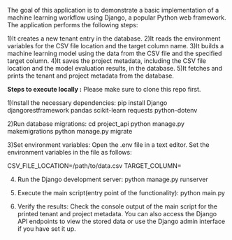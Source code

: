 The goal of this application is to demonstrate a basic implementation of a machine learning workflow using Django, a popular Python web framework. The application performs the following steps:

1)It creates a new tenant entry in the database.
2)It reads the environment variables for the CSV file location and the target column name.
3)It builds a machine learning model using the data from the CSV file and the specified target column.
4)It saves the project metadata, including the CSV file location and the model evaluation results, in the database.
5)It fetches and prints the tenant and project metadata from the database.


**Steps to execute locally :**
Please make sure to clone this repo first.


1)Install the necessary dependencies:
	pip install Django djangorestframework pandas scikit-learn requests python-dotenv

2)Run database migrations:
	cd project_api
	python manage.py makemigrations
	python manage.py migrate

3)Set environment variables:
	Open the .env file in a text editor.
	Set the environment variables in the file as follows:

CSV_FILE_LOCATION=/path/to/data.csv
TARGET_COLUMN=<single column in csv file to evaluate>

4) Run the Django development server:
	python manage.py runserver

5) Execute the main script(entry point of the functionality):
	python main.py

6) Verify the results:
	Check the console output of the main script for the printed tenant and project metadata.
You can also access the Django API endpoints to view the stored data or use the Django admin interface if you have set it up.
	
